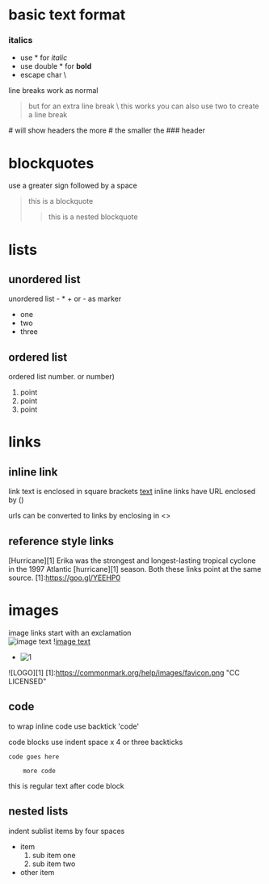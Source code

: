 # basic text format
### italics
- use * for *italic*
- use double * for **bold**
- escape char \

line breaks work as normal 

> but for an extra line break \ this works 
> you can also use two  to create a line break

\# will show headers 
the more \# the smaller the ### header

# blockquotes
use a greater sign followed by a space

> this is a blockquote
>
>> this is a nested blockquote

# lists 
## unordered list
unordered list - * + or - as marker
* one
* two 
* three

## ordered list
ordered list number. or number)
1. point
2. point 
3. point

# links
## inline link
link text is enclosed in square brackets
[text](www.google.com)
inline links have URL enclosed by ()

urls can be converted to links by enclosing in <>

## reference style links
[Hurricane][1] Erika was the strongest and longest-lasting tropical cyclone in the 1997 Atlantic [hurricane][1] season. Both these links point at the same source.
[1]:https://goo.gl/YEEHP0

# images
image links start with an exclamation\
![image text](https://www.google.com/images/branding/googlelogo/2x/googlelogo_color_92x30dp.png)
\![image text](https://www.google.com/images/branding/googlelogo/2x/googlelogo_color_92x30dp.png)

- ![1](https://commonmark.org/help/images/favicon.png)

![LOGO][1]
[1]:https://commonmark.org/help/images/favicon.png "CC LICENSED"

## code
to wrap inline code use backtick 'code'

code blocks use indent space x 4 or three backticks
    
    code goes here 

        more code
    

this is regular text after code block

## nested lists

indent sublist items by four spaces
* item
    1. sub item one
    2. sub item two
* other item